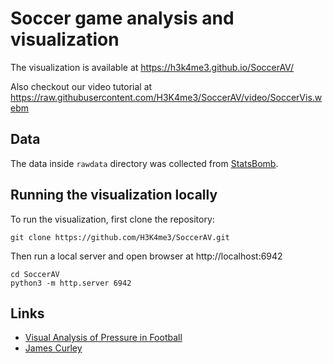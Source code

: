 
# Soccer game analysis and visualization

The visualization is available at https://h3k4me3.github.io/SoccerAV/

Also checkout our video tutorial at https://raw.githubusercontent.com/H3K4me3/SoccerAV/video/SoccerVis.webm

## Data

The data inside `rawdata` directory was collected from [StatsBomb](https://github.com/statsbomb/open-data).

## Running the visualization locally

To run the visualization, first clone the repository:

```
git clone https://github.com/H3K4me3/SoccerAV.git
```

Then run a local server and open browser at http://localhost:6942

```
cd SoccerAV
python3 -m http.server 6942
```

## Links

- [Visual Analysis of Pressure in Football](http://geoanalytics.net/and/papers/dmkd17.pdf)
- [James Curley](http://jalapic.github.io/index)

